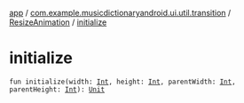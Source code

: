[app](../../index.md) / [com.example.musicdictionaryandroid.ui.util.transition](../index.md) / [ResizeAnimation](index.md) / [initialize](./initialize.md)

# initialize

`fun initialize(width: `[`Int`](https://kotlinlang.org/api/latest/jvm/stdlib/kotlin/-int/index.html)`, height: `[`Int`](https://kotlinlang.org/api/latest/jvm/stdlib/kotlin/-int/index.html)`, parentWidth: `[`Int`](https://kotlinlang.org/api/latest/jvm/stdlib/kotlin/-int/index.html)`, parentHeight: `[`Int`](https://kotlinlang.org/api/latest/jvm/stdlib/kotlin/-int/index.html)`): `[`Unit`](https://kotlinlang.org/api/latest/jvm/stdlib/kotlin/-unit/index.html)